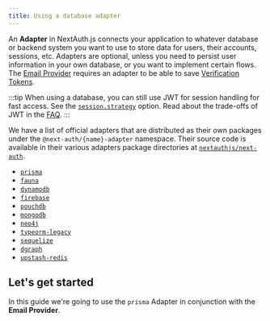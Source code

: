 ```yaml
---
title: Using a database adapter
---
```


An **Adapter** in NextAuth.js connects your application to whatever database or backend system you want to use to store data for users, their accounts, sessions, etc. Adapters are optional, unless you need to persist user information in your own database, or you want to implement certain flows. The [Email Provider](/providers/email) requires an adapter to be able to save [Verification Tokens](/adapters/models#verification-token).

:::tip
When using a database, you can still use JWT for session handling for fast access. See the [`session.strategy`](/configuration/options#session) option. Read about the trade-offs of JWT in the [FAQ](/faq#json-web-tokens).
:::

We have a list of official adapters that are distributed as their own packages under the `@next-auth/{name}-adapter` namespace. Their source code is available in their various adapters package directories at [`nextauthjs/next-auth`](https://github.com/nextauthjs/next-auth/tree/main/packages).

- [`prisma`](./prisma)
- [`fauna`](./fauna)
- [`dynamodb`](./dynamodb)
- [`firebase`](./firebase)
- [`pouchdb`](./pouchdb)
- [`mongodb`](./mongodb)
- [`neo4j`](./neo4j)
- [`typeorm-legacy`](./typeorm)
- [`sequelize`](./sequelize)
- [`dgraph`](./dgraph)
- [`upstash-redis`](./upstash-redis)

## Let's get started

In this guide we're going to use the `prisma` Adapter in conjunction with the **Email Provider**.
